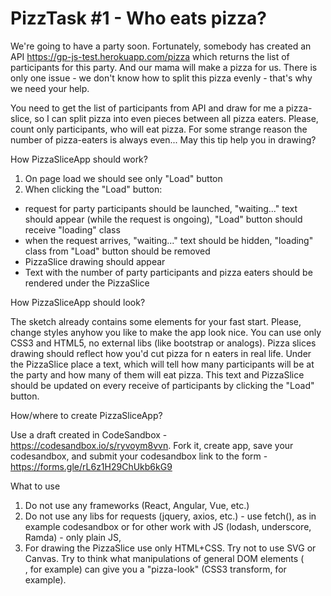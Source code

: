 # PizzTask #1 - Who eats pizza?


We're going to have a party soon. Fortunately, somebody has created an API https://gp-js-test.herokuapp.com/pizza which returns the list of participants for this party. And our mama will make a pizza for us. There is only one issue - we don't know how to split this pizza evenly - that's why we need your help.  

You need to get the list of participants from API and draw for me a pizza-slice, so I can split pizza into even pieces between all pizza eaters. Please, count only participants, who will eat pizza. For some strange reason the number of pizza-eaters is always even... May this tip help you in drawing?  


How PizzaSliceApp should work?  


1. On page load we should see only "Load" button
2. When clicking the "Load" button:
 - request for party participants should be launched, "waiting..." text should appear (while the request is ongoing), "Load" button should receive "loading" class 
 - when the request arrives, "waiting..." text should be hidden, "loading" class from "Load" button should be removed
 - PizzaSlice drawing should appear
 - Text with the number of party participants and pizza eaters should be rendered under the PizzaSlice  
 
 How PizzaSliceApp should look?  
 
 
The sketch already contains some elements for your fast start. Please, change styles anyhow you like to make the app look nice. You can use only CSS3 and HTML5, no external libs (like bootstrap or analogs). 
Pizza slices drawing should reflect how you'd cut pizza for n eaters in real life.
  Under the PizzaSlice place a text, which will tell how many participants will be at the party and how many of them will eat pizza. This text and PizzaSlice should be updated on every receive of participants by clicking the "Load" button.  
  
  How/where to create PizzaSliceApp?  
  
  
Use a draft created in CodeSandbox - https://codesandbox.io/s/ryvoym8vvn. Fork it, create app, save your codesandbox, and submit your codesandbox link to the form - https://forms.gle/rL6z1H29ChUkb6kG9  


What to use
1. Do not use any frameworks (React, Angular, Vue, etc.)
2. Do not use any libs for requests (jquery, axios, etc.) - use fetch(), as in example codesandbox or for other work with JS (lodash, underscore, Ramda) - only plain JS, 
3. For drawing the PizzaSlice use only HTML+CSS. Try not to use SVG or Canvas. Try to think what manipulations of general DOM elements (<div>, for example) can give you a "pizza-look" (CSS3 transform, for example).


